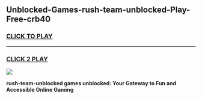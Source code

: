 
## Unblocked-Games-rush-team-unblocked-Play-Free-crb40
<h3>
<a href="https://premium76.site?title=rush-team-unblocked&ref=10A">CLICK TO PLAY</a></h3>
<hr>

<h3>
<a href="https://premium76.site?title=rush-team-unblocked&ref=10A">CLICK 2 PLAY</a>
  
</h3>

<a href="https://premium76.site?title=rush-team-unblocked&ref=10A"><img src="https://clearcache.store/games.png"></a>


**rush-team-unblocked games unblocked: Your Gateway to Fun and Accessible Online Gaming**

